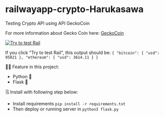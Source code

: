 # railwayapp-crypto-Harukasawa
Testing Crypto API using API GeckoCoin

For more information about Gecko Coin here: [GeckoCoin](https://www.coingecko.com/learn/python-query-coingecko-api)

[![Try to test Rail](https://img.icons8.com/?size=100&id=61959&format=png&color=000000)](https://flask-production-f4c2.up.railway.app/crypto)

If you click "Try to test Rail", this output should be:
``{
    "bitcoin": {
        "usd": 95021
    },
    "ethereum": {
        "usd": 3614.11
    }
}``

👨‍🏭 Feature in this project:
- Python 🐍
- Flask 🧪

🗒️ Install with following step below:
- Install requirements `pip install -r requirements.txt`
- Then deploy or running server in `python3 flask.py`
